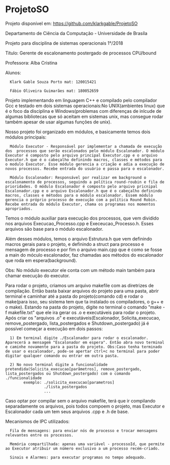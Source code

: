 # ProjetoSO
Projeto disponível em: https://github.com/klarkgable/ProjetoSO

Departamento de Ciência da Computação - Universidade de Brasíla 

Projeto para disciplina de sistemas operacionais 1°/2018

Título: Gerente de escalonamento postergado de processos CPU/bound 

Professora: Alba Cristina

Alunos:

      Klark Gable Souza Porto mat: 120015421
      
      Fábio Oliveira Guimarães mat: 180052659
      
Projeto implementando em linguagem C++ e compilado pelo compilador Gcc e testado em dois sistemas operacionais:No UNIX(ambientes linux) que é o foco da disciplina e Windows(problemas com diferenças de inlcude de algumas bibliotecas que só aceitam em sistemas unix, mas consegue rodar também apesar de usar algumas funções de unix). 

Nosso projeto foi organizado em módulos, e basicamente temos dois módulos principais:

      Módulo Executor - Responsável por implementar a chamada de execução dos  processos que serão escalonados pelo módulo Escalonador. O módulo Executor é composto pelo arquivo principal Executor.cpp e o arquivo Executor.h que é o cabeçalho definindo macros, classes e métodos para o modulo Executor. Esse módulo gerencia a criação e adia a execução de novos processos. Recebe entrada do usuário e passa para o escalonador.

      Módulo Escalonador: Responsável por realizar em background o escalonamento de processos, seguindo a política round-roubin e fila de prioridades. O módulo Escalonador é composto pelo arquivo pricnipal Escalonador.cpp e o arquivo Escalonador.h que é o cabeçalho definindo macros, classes e métodos para o módulo escalonador. Essem módulo gerencia o próprio processo de execução com a política Round Robin. Recebe entrada do módulo Executor, chama os programas nos momentos apropriados.

Temos o módulo auxiliar para execução dos processos, que  vem dividido nos arquivos Execucao_Processo.cpp e Execeucao_Processo.h. Esses arquivos são base para o módulo escalonador.

Além desses módulos, temos o arquivo Estrutura.h que vem definindo macros gerais para o projeto, e definindo a struct para processo e mensagem de processo e por fim o arquivo main.cpp que é como se fosse a main do móculo escalonador, faz chamadas aos métodos do escalonador que roda em espera(background).

Obs: No módulo executor ele conta com um método main também para chamar execução do executor.




Para rodar o projeto, criamos um arquivo makefile com as diretrizes de compilação. Então basta baixar arquivos do projeto para uma pasta, abrir terminal e caminhar até a pasta do projeto(comando cd) e rodar o make(para isso, seu sistema tem que ta instalado os compiladores, o g++ e o make). Estando na pasta do projeto, digite no terminal o comando "make -f makefile.txt" que ele ira gerar os .o e executáveis para rodar o projeto. Após criar os "arquivos .o" e executáveis(Escalonador, Solicita_execucao, remove_postergado, lista_postergados e Shutdown_postergado) já é possível começar a execução em dois passos:

      1) Em terminal digite ./Escalonador para rodar o escalonador. Aparecerá a mensagem "Escalonador em espera". Então abra novo terminal e caminhe novamente para a pasta do projeto. Obs:Caso tenha terminado de usar o escalonador, pode-se apertar ctrl+c no terminal para poder digitar qualquer comando ou entrar em outra pasta.
      
      2) No novo terminal digite a funcionalidade pretendida(Solicita_execucao[parâmetros], remove_postergado, lista_postergados ou Shutdown_postergado) com o comando ./funcionalidade
            exemplo: ./solicita_execucao[parametros]
                     ./lista_postergados
                     ...
          
                     

 Caso optar por compilar sem o arquivo makefile, terá que ir compilando separadamente os arquivos, pois todos compoem o projeto, mas Executor e Escalonador cada um tem seus arquivos .cpp e .h de base.
 
 



Mecanismos de IPC utilizados:
      
      Fila de mensagens: para enviar nós de processo e trocar mensagens relevantes entre os processos.
      
      Memória compartilhada: apenas uma variável - processoId, que permite ao Executor atribuir um número exclusivo a um processo recém-criado.
      
      Sinais e Alarmes: para executar programas no tempo adequado.



